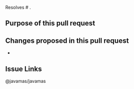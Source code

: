 Resolves # .

## Purpose of this pull request



## Changes proposed in this pull request
- 


## Issue Links



@javamas/javamas

